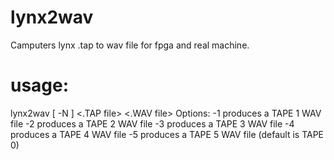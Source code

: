 # lynx2wav
Camputers lynx .tap to wav file for fpga and real machine.

# usage:

lynx2wav  [ -N ] <.TAP file> <.WAV file>
Options: -1 produces a TAPE 1 WAV file
         -2 produces a TAPE 2 WAV file
         -3 produces a TAPE 3 WAV file
         -4 produces a TAPE 4 WAV file
         -5 produces a TAPE 5 WAV file  (default is TAPE 0)
